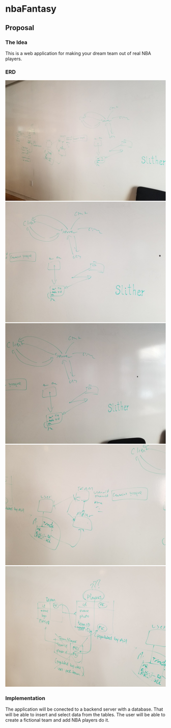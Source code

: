# nbaFantasy

## Proposal

### The Idea

This is a web application for making your dream team out of real NBA players.

### ERD

![ERD1](images/erd1.jpg)
![ERD2](images/erd2.jpg)
![ERD3](images/erd3.jpg)
![ERD4](images/erd4.jpg)
![ERD5](images/erd5.jpg)

### Implementation

The application will be conected to a backend server with a database. That will be able to insert and select data from the tables.
The user will be able to create a fictional team and add NBA players do it.